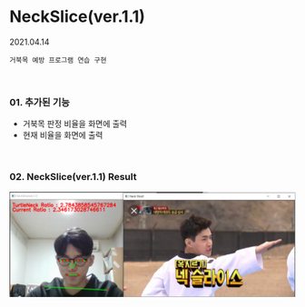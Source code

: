 # NeckSlice(ver.1.1)

2021.04.14

`거북목 예방 프로그램 연습 구현`

<br>

### 01. 추가된 기능

* 거북목 판정 비율을 화면에 출력
* 현재 비율을 화면에 출력

<br>

###  02. NeckSlice(ver.1.1) Result

![result.PNG](https://github.com/hyunmin0317/OpenCV_Study/blob/master/NeckSlice/NeckSlice(ver.1.1)/Github/result.PNG)
